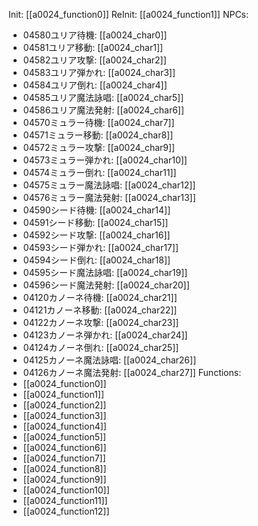 Init: [[a0024_function0]]
ReInit: [[a0024_function1]]
NPCs:
- 04580ユリア待機: [[a0024_char0]]
- 04581ユリア移動: [[a0024_char1]]
- 04582ユリア攻撃: [[a0024_char2]]
- 04583ユリア弾かれ: [[a0024_char3]]
- 04584ユリア倒れ: [[a0024_char4]]
- 04585ユリア魔法詠唱: [[a0024_char5]]
- 04586ユリア魔法発射: [[a0024_char6]]
- 04570ミュラー待機: [[a0024_char7]]
- 04571ミュラー移動: [[a0024_char8]]
- 04572ミュラー攻撃: [[a0024_char9]]
- 04573ミュラー弾かれ: [[a0024_char10]]
- 04574ミュラー倒れ: [[a0024_char11]]
- 04575ミュラー魔法詠唱: [[a0024_char12]]
- 04576ミュラー魔法発射: [[a0024_char13]]
- 04590シード待機: [[a0024_char14]]
- 04591シード移動: [[a0024_char15]]
- 04592シード攻撃: [[a0024_char16]]
- 04593シード弾かれ: [[a0024_char17]]
- 04594シード倒れ: [[a0024_char18]]
- 04595シード魔法詠唱: [[a0024_char19]]
- 04596シード魔法発射: [[a0024_char20]]
- 04120カノーネ待機: [[a0024_char21]]
- 04121カノーネ移動: [[a0024_char22]]
- 04122カノーネ攻撃: [[a0024_char23]]
- 04123カノーネ弾かれ: [[a0024_char24]]
- 04124カノーネ倒れ: [[a0024_char25]]
- 04125カノーネ魔法詠唱: [[a0024_char26]]
- 04126カノーネ魔法発射: [[a0024_char27]]
Functions:
- [[a0024_function0]]
- [[a0024_function1]]
- [[a0024_function2]]
- [[a0024_function3]]
- [[a0024_function4]]
- [[a0024_function5]]
- [[a0024_function6]]
- [[a0024_function7]]
- [[a0024_function8]]
- [[a0024_function9]]
- [[a0024_function10]]
- [[a0024_function11]]
- [[a0024_function12]]
